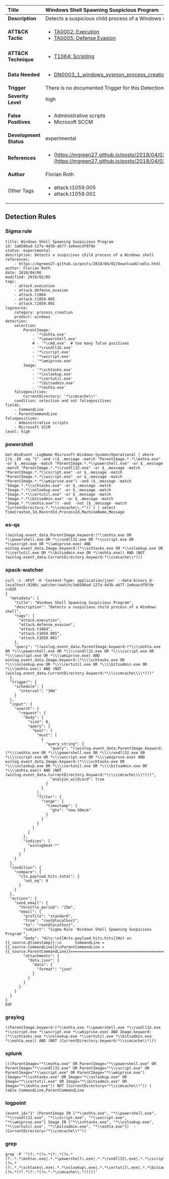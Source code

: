 | Title                    | Windows Shell Spawning Suspicious Program       |
|:-------------------------|:------------------|
| **Description**          | Detects a suspicious child process of a Windows shell |
| **ATT&amp;CK Tactic**    |  <ul><li>[TA0002: Execution](https://attack.mitre.org/tactics/TA0002)</li><li>[TA0005: Defense Evasion](https://attack.mitre.org/tactics/TA0005)</li></ul>  |
| **ATT&amp;CK Technique** | <ul><li>[T1064: Scripting](https://attack.mitre.org/techniques/T1064)</li></ul>  |
| **Data Needed**          | <ul><li>[DN0003_1_windows_sysmon_process_creation](../Data_Needed/DN0003_1_windows_sysmon_process_creation.md)</li></ul>  |
| **Trigger**              |  There is no documented Trigger for this Detection Rule yet  |
| **Severity Level**       | high |
| **False Positives**      | <ul><li>Administrative scripts</li><li>Microsoft SCCM</li></ul>  |
| **Development Status**   | experimental |
| **References**           | <ul><li>[https://mgreen27.github.io/posts/2018/04/02/DownloadCradle.html](https://mgreen27.github.io/posts/2018/04/02/DownloadCradle.html)</li></ul>  |
| **Author**               | Florian Roth |
| Other Tags           | <ul><li>attack.t1059.005</li><li>attack.t1059.001</li></ul> | 

## Detection Rules

### Sigma rule

```
title: Windows Shell Spawning Suspicious Program
id: 3a6586ad-127a-4d3b-a677-1e6eacdf8fde
status: experimental
description: Detects a suspicious child process of a Windows shell
references:
    - https://mgreen27.github.io/posts/2018/04/02/DownloadCradle.html
author: Florian Roth
date: 2018/04/06
modified: 2019/02/05
tags:
    - attack.execution
    - attack.defense_evasion
    - attack.t1064
    - attack.t1059.005
    - attack.t1059.001
logsource:
    category: process_creation
    product: windows
detection:
    selection:
        ParentImage:
            - '*\mshta.exe'
            - '*\powershell.exe'
            # - '*\cmd.exe'  # too many false positives
            - '*\rundll32.exe'
            - '*\cscript.exe'
            - '*\wscript.exe'
            - '*\wmiprvse.exe'
        Image:
            - '*\schtasks.exe'
            - '*\nslookup.exe'
            - '*\certutil.exe'
            - '*\bitsadmin.exe'
            - '*\mshta.exe'
    falsepositives:
        CurrentDirectory: '*\ccmcache\\*'
    condition: selection and not falsepositives
fields:
    - CommandLine
    - ParentCommandLine
falsepositives:
    - Administrative scripts
    - Microsoft SCCM
level: high

```





### powershell
    
```
Get-WinEvent -LogName Microsoft-Windows-Sysmon/Operational | where {($_.ID -eq "1" -and (($_.message -match "ParentImage.*.*\\mshta.exe" -or $_.message -match "ParentImage.*.*\\powershell.exe" -or $_.message -match "ParentImage.*.*\\rundll32.exe" -or $_.message -match "ParentImage.*.*\\cscript.exe" -or $_.message -match "ParentImage.*.*\\wscript.exe" -or $_.message -match "ParentImage.*.*\\wmiprvse.exe") -and ($_.message -match "Image.*.*\\schtasks.exe" -or $_.message -match "Image.*.*\\nslookup.exe" -or $_.message -match "Image.*.*\\certutil.exe" -or $_.message -match "Image.*.*\\bitsadmin.exe" -or $_.message -match "Image.*.*\\mshta.exe")) -and  -not ($_.message -match "CurrentDirectory.*.*\\ccmcache\\.*")) } | select TimeCreated,Id,RecordId,ProcessId,MachineName,Message
```


### es-qs
    
```
((winlog.event_data.ParentImage.keyword:(*\\mshta.exe OR *\\powershell.exe OR *\\rundll32.exe OR *\\cscript.exe OR *\\wscript.exe OR *\\wmiprvse.exe) AND winlog.event_data.Image.keyword:(*\\schtasks.exe OR *\\nslookup.exe OR *\\certutil.exe OR *\\bitsadmin.exe OR *\\mshta.exe)) AND (NOT (winlog.event_data.CurrentDirectory.keyword:*\\ccmcache\\*)))
```


### xpack-watcher
    
```
curl -s -XPUT -H 'Content-Type: application/json' --data-binary @- localhost:9200/_watcher/watch/3a6586ad-127a-4d3b-a677-1e6eacdf8fde <<EOF
{
  "metadata": {
    "title": "Windows Shell Spawning Suspicious Program",
    "description": "Detects a suspicious child process of a Windows shell",
    "tags": [
      "attack.execution",
      "attack.defense_evasion",
      "attack.t1064",
      "attack.t1059.005",
      "attack.t1059.001"
    ],
    "query": "((winlog.event_data.ParentImage.keyword:(*\\\\mshta.exe OR *\\\\powershell.exe OR *\\\\rundll32.exe OR *\\\\cscript.exe OR *\\\\wscript.exe OR *\\\\wmiprvse.exe) AND winlog.event_data.Image.keyword:(*\\\\schtasks.exe OR *\\\\nslookup.exe OR *\\\\certutil.exe OR *\\\\bitsadmin.exe OR *\\\\mshta.exe)) AND (NOT (winlog.event_data.CurrentDirectory.keyword:*\\\\ccmcache\\\\*)))"
  },
  "trigger": {
    "schedule": {
      "interval": "30m"
    }
  },
  "input": {
    "search": {
      "request": {
        "body": {
          "size": 0,
          "query": {
            "bool": {
              "must": [
                {
                  "query_string": {
                    "query": "((winlog.event_data.ParentImage.keyword:(*\\\\mshta.exe OR *\\\\powershell.exe OR *\\\\rundll32.exe OR *\\\\cscript.exe OR *\\\\wscript.exe OR *\\\\wmiprvse.exe) AND winlog.event_data.Image.keyword:(*\\\\schtasks.exe OR *\\\\nslookup.exe OR *\\\\certutil.exe OR *\\\\bitsadmin.exe OR *\\\\mshta.exe)) AND (NOT (winlog.event_data.CurrentDirectory.keyword:*\\\\ccmcache\\\\*)))",
                    "analyze_wildcard": true
                  }
                }
              ],
              "filter": {
                "range": {
                  "timestamp": {
                    "gte": "now-30m/m"
                  }
                }
              }
            }
          }
        },
        "indices": [
          "winlogbeat-*"
        ]
      }
    }
  },
  "condition": {
    "compare": {
      "ctx.payload.hits.total": {
        "not_eq": 0
      }
    }
  },
  "actions": {
    "send_email": {
      "throttle_period": "15m",
      "email": {
        "profile": "standard",
        "from": "root@localhost",
        "to": "root@localhost",
        "subject": "Sigma Rule 'Windows Shell Spawning Suspicious Program'",
        "body": "Hits:\n{{#ctx.payload.hits.hits}}Hit on {{_source.@timestamp}}:\n      CommandLine = {{_source.CommandLine}}\nParentCommandLine = {{_source.ParentCommandLine}}================================================================================\n{{/ctx.payload.hits.hits}}",
        "attachments": {
          "data.json": {
            "data": {
              "format": "json"
            }
          }
        }
      }
    }
  }
}
EOF

```


### graylog
    
```
((ParentImage.keyword:(*\\mshta.exe *\\powershell.exe *\\rundll32.exe *\\cscript.exe *\\wscript.exe *\\wmiprvse.exe) AND Image.keyword:(*\\schtasks.exe *\\nslookup.exe *\\certutil.exe *\\bitsadmin.exe *\\mshta.exe)) AND (NOT (CurrentDirectory.keyword:*\\ccmcache\\*)))
```


### splunk
    
```
(((ParentImage="*\\mshta.exe" OR ParentImage="*\\powershell.exe" OR ParentImage="*\\rundll32.exe" OR ParentImage="*\\cscript.exe" OR ParentImage="*\\wscript.exe" OR ParentImage="*\\wmiprvse.exe") (Image="*\\schtasks.exe" OR Image="*\\nslookup.exe" OR Image="*\\certutil.exe" OR Image="*\\bitsadmin.exe" OR Image="*\\mshta.exe")) NOT (CurrentDirectory="*\\ccmcache\\*")) | table CommandLine,ParentCommandLine
```


### logpoint
    
```
(event_id="1" (ParentImage IN ["*\\mshta.exe", "*\\powershell.exe", "*\\rundll32.exe", "*\\cscript.exe", "*\\wscript.exe", "*\\wmiprvse.exe"] Image IN ["*\\schtasks.exe", "*\\nslookup.exe", "*\\certutil.exe", "*\\bitsadmin.exe", "*\\mshta.exe"])  -(CurrentDirectory="*\\ccmcache\\*"))
```


### grep
    
```
grep -P '^(?:.*(?=.*(?:.*(?=.*(?:.*.*\mshta\.exe|.*.*\powershell\.exe|.*.*\rundll32\.exe|.*.*\cscript\.exe|.*.*\wscript\.exe|.*.*\wmiprvse\.exe))(?=.*(?:.*.*\schtasks\.exe|.*.*\nslookup\.exe|.*.*\certutil\.exe|.*.*\bitsadmin\.exe|.*.*\mshta\.exe))))(?=.*(?!.*(?:.*(?=.*.*\ccmcache\\.*)))))'
```



